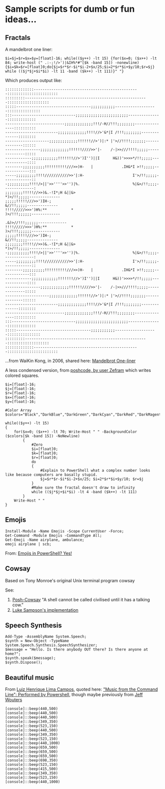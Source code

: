 ﻿# Sample scripts for dumb or fun ideas...

## Fractals

A mandelbrot one liner:

    $i=$j=$r=$x=$y=[float]-16; while(($y++) -lt 15) {for($x=0; ($x++) -lt 84; write-host (" .:-;!/>')|&IH%*#"[$k -band 15]) -nonewline){$i=$k=$r=[float]0;do{$j=$r*$r-$i*$i-2+$x/25;$i=2*$r*$i+$y/10;$r=$j} while (($j*$j+$i*$i) -lt 11 -band ($k++) -lt 111)}" "}

Which produces output like:

    :::::::::::::------------------------------------------------:::::::::::::::::::::::
    :::::::::--------------------------------------------------------:::::::::::::::::::
    :::::----------------------------------;;;;;;;;;;;-------------------:::::::::::::::
    :::-----------------------------;;;;;;;;;;;;;;;;;;;;;;;;---------------:::::::::::::
    ---------------------------;;;;;;;;;;;;;!!!/-H//!!!;;;;;;;;---------------::::::::::
    ------------------------;;;;;;;;;;;;;!!!!//>'&*|I /!!!;;;;;;;;--------------::::::::
    --------------------;;;;;;;;;;;;;!!!!!!//>')|:* |'>//!!!!;;;;;;;--------------::::::
    ----------------;;;;;;;;;;;;;!!!!!!////>>'|-    /-|>>///!!!!;;;;;--------------:::::
    ------------;;;;;;;;;;;;!!!!!!!//>')I'')||I      H&))'>>>>*/!!;;;;;-------------::::
    --------;;;;;;;;;;!!!!!!!!!!///>>)H-   |             .IH&*I >!!;;;;;-------------:::
    -----;;;;;;;;;!!!!///////////>>'|:H-                      I'>/!!;;;;;-------------::
    -;;;;;;;;;;!!!!/>||'>>''''>>'')|%.                        %|&>/!!;;;;--------------:
    ;;;;;;;;!!!!!//>>)&.-!I*;H &||&>                           *)>/!!;;;;;--------------
    ;;;;;!!!!!///>>')IH-;                                       &//!!;;;;;--------------
    !!!!/////>>>')H%:**           *                            )>/!!!;;;;;;-------------
                                                            .&)>//!!!;;;;;;-------------
    !!!!/////>>>')H%:**           *                            )>/!!!;;;;;;-------------
    ;;;;;!!!!!///>>')IH-;                                       &//!!;;;;;--------------
    ;;;;;;;;!!!!!//>>)&.-!I*;H &||&>                           *)>/!!;;;;;--------------
    -;;;;;;;;;;!!!!/>||'>>''''>>'')|%.                        %|&>/!!;;;;--------------:
    -----;;;;;;;;;!!!!///////////>>'|:H-                      I'>/!!;;;;;-------------::
    --------;;;;;;;;;;!!!!!!!!!!///>>)H-   |             .IH&*I >!!;;;;;-------------:::
    ------------;;;;;;;;;;;;!!!!!!!//>')I'')||I      H&))'>>>>*/!!;;;;;-------------::::
    ----------------;;;;;;;;;;;;;!!!!!!////>>'|-    /-|>>///!!!!;;;;;--------------:::::
    --------------------;;;;;;;;;;;;;!!!!!!//>')|:* |'>//!!!!;;;;;;;--------------::::::
    ------------------------;;;;;;;;;;;;;!!!!//>'&*|I /!!!;;;;;;;;--------------::::::::
    ---------------------------;;;;;;;;;;;;;!!!/-H//!!!;;;;;;;;---------------::::::::::
    :::-----------------------------;;;;;;;;;;;;;;;;;;;;;;;;---------------:::::::::::::
    :::::----------------------------------;;;;;;;;;;;-------------------:::::::::::::::
    :::::::::--------------------------------------------------------:::::::::::::::::::
    :::::::::::::------------------------------------------------:::::::::::::::::::::::

...from WaiKin Kong, in 2006, shared here: [Mandelbrot One-liner](https://blogs.msdn.microsoft.com/powershell/2006/12/28/mandelbrot-one-liner/)

A less condensed version, from [poshcode, by user Zefram](http://poshcode.org/5845) which writes colored squares.

    $i=[float]-16;
    $j=[float]-16;
    $r=[float]-16;
    $x=[float]-16;
    $y=[float]-16;

    #Color Array
    $colors="Black","DarkBlue","DarkGreen","DarkCyan","DarkRed","DarkMagenta","DarkYellow","Gray","DarkGray","Blue","Green","Cyan","Red","Magenta","Yellow","White"

    while(($y++) -lt 15)
    {
        for($x=0; ($x++) -lt 70; Write-Host " " -BackgroundColor ($colors[$k -band 15]) -NoNewline)
            {
                #Zero
                $i=[float]0;
                $k=[float]0;
                $r=[float]0;
                do
                {
                    #Explain to PowerShell what a complex number looks like because computers are basally stupid.
                    $j=$r*$r-$i*$i-2+$x/25; $i=2*$r*$i+$y/10; $r=$j
                }
                #Make sure the fractal doesn't draw to infinity
                while (($j*$j+$i*$i) -lt 4 -band ($k++) -lt 111)
            }
        Write-Host " "
    }

## Emojis

    Install-Module -Name Emojis -Scope CurrentUser -Force;
    Get-Command -Module Emojis -CommandType All;
    Get-Emoji -Name airplane, ambulance;
    emoji airplane | scb;

From: [Emojis in PowerShell? Yes!](https://artofshell.com/2016/04/emojis-in-powershell-yes/)

## Cowsay

Based on Tony Monroe's original Unix terminal program cowsay

See:

1. [Posh-Cowsay](https://github.com/kanej/Posh-Cowsay) "A shell cannot be called civilised until it has a talking cow."
2. [Luke Sampson's implementation](http://blog.lukesampson.com/cowsay-in-powershell)

## Speech Synthesis

    Add-Type -AssemblyName System.Speech;
    $synth = New-Object -TypeName System.Speech.Synthesis.SpeechSynthesizer;
    $message = "Hello. Is there anybody OUT there? Is there anyone at home?";
    $synth.speak($message);
    $synth.Dispose();

## Beautiful music

From [Luiz Henrique Lima Campos](https://blogs.technet.microsoft.com/wikininjas/2013/11/13/wiki-life-geek/), quoted here: ["Music from the Command Line": Performed by Powershell](http://social.technet.microsoft.com/wiki/contents/articles/20989.music-from-the-command-line-performed-by-powershell.aspx), though maybe previously from [Jeff Wouters](http://jeffwouters.nl/index.php/2012/03/get-your-geek-on-with-powershell-and-some-music/)

    [console]::beep(440,500)
    [console]::beep(440,500)
    [console]::beep(440,500)
    [console]::beep(349,350)
    [console]::beep(523,150)
    [console]::beep(440,500)
    [console]::beep(349,350)
    [console]::beep(523,150)
    [console]::beep(440,1000)
    [console]::beep(659,500)
    [console]::beep(659,500)
    [console]::beep(659,500)
    [console]::beep(698,350)
    [console]::beep(523,150)
    [console]::beep(415,500)
    [console]::beep(349,350)
    [console]::beep(523,150)
    [console]::beep(440,1000)